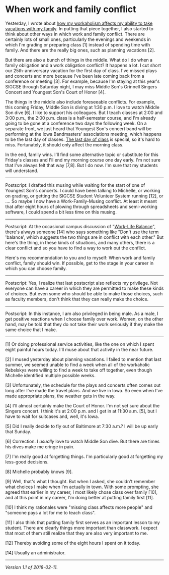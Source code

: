 When work and family conflict
=============================

Yesterday, I wrote about [how my workaholism affects my ability to take
vacations with my family](workaholic-2018-02-10).  In putting that piece
together, I also started to think about other ways in which work and
family conflict.  There are certainly lots of small ones, particularly
the evenings and weekends in which I'm grading or preparing class [1]
instead of spending time with family.  And there are the really big ones,
such as planning vacations [2].

But there are also a bunch of things in the middle.  What do I do when a
family obligation and a work obligation conflict?  It happens a lot.  I
cut short our 25th-anniversary vacation for the first day of class.  I've
missed plays and concerts and more because I've been late coming back
from a conference or meeting [3].  For example, because I'm staying at
this year's SIGCSE through Saturday night, I may miss Middle Son's 
Grinnell Singers Concert and Youngest Son's Court of Honor [4].

The things in the middle also include foreseeable conflicts.  For example,
this coming Friday, Middle Son is diving at 1:30 p.m.  I love to watch
Middle Son dive [6].  I like to support his colleagues.  But I teach classes
at 2:00 and 3:00 p.m., the 2:00 p.m. class is a half-semester course, and
I'm already going to be gone at a conference two days the following week.
On a separate front, we just heard that Youngest Son's concert band will
be performing at the Iowa Bandmasters' associations meeting, which happens
to be the last day of classes.  [The last day of class](last-day-of-class)
is special, so it's hard to miss.  Fortunately, it should only affect
the morning class.

In the end, family wins.  I'll find some alternative topic or substitute
for this Friday's classes and I'll end my morning course one day early.
I'm not sure that I've always felt that way [7,8].  But I do now.
I'm sure that my students will understand.

---

Postscript: I drafted this musing while waiting for the start of one
of Youngest Son's concerts.  I could have been talking to Michelle,
or working on grading, or getting the SIGCSE Student Volunteer System
running [12], or ....  So maybe I now have a Work-Family-Musing conflict.
At least it meant that after eight hours of plowing through spreadsheets
and semi-working software, I could spend a bit less time on this musing.

---

Postscript: At the occasional campus discussion of "[Work-Life
Balance](work-life-balance)", there's always someone [14] who says
something like "Don't use the term 'balance', which suggests the two
things are in conflict with each other."  But here's the thing, in
these kinds of situations, and many others, there is a clear conflict
and so you have to find a way to work out the conflict.

Here's my recommendation to you and to myself: When work and family
conflict, family should win.  If possible, get to the stage in your
career in which you can choose family.

---

Postscript: Yes, I realize that last postscript also reflects my privilege.
Not everyone can have a career in which they are permitted to make these
kinds of choices.  But even some who should be able to make those choices,
such as faculty members, don't think that they can really make the choice.

---

Postscript: In this instance, I am also privileged in being male.  As a
male, I get positive reactions when I choose family over work.  Women,
on the other hand, may be told that they do not take their work seriously
if they make the same choice that I make.

---

[1] Or doing professional service activities, like the one on which I spent
eight painful hours today.  I'll muse about that activity in the near future.

[2] I mused yesterday about planning vacations.  I failed to mention
that last summer, we seemed unable to find a week when all of the
workaholic Rebelskys were willing to find a week to take off together,
even though Michelle identified multiple possible weeks.

[3] Unfortunately, the schedule for the plays and concerts often comes out
long after I've made the travel plans.  And we live in Iowa.  So even when
I've made appropriate plans, the weather gets in the way.

[4] I'll almost certainly make the Court of Honor.  I'm not yet sure
about the Singers concert.  I think it's at 2:00 p.m. and I get in at
11:30 a.m. [5], but I have to wait for suitcases and, well, it's Iowa.

[5] Did I really decide to fly out of Baltimore at 7:30 a.m.?  I will be
up early that Sunday.

[6] Correction.  I *usually* love to watch Middle Son dive.  But there
are times his dives make me cringe in pain.

[7] I'm really good at forgetting things.  I'm particularly good at 
forgetting my less-good decisions.

[8] Michelle probably knows [9].

[9] Well, that's what I thought.  But when I asked, she couldn't remember
what choices I make when I'm actually in town.  With some prompting, she
agreed that earlier in my career, I most likely chose class over family
[10], and at this point in my career, I'm doing better at putting family
first [11].

[10] I think my rationales were "missing class affects more people" and
"someone pays a lot for me to teach class".

[11] I also think that putting family first serves as an important lesson
to my student.  There are clearly things more important than classwork.
I expect that most of them still realize that they are also very important
to me.

[12] Thereby avoiding some of the eight hours I spent on it today.

[14] Usually an administrator.

---

*Version 1.1 of 2018-02-11.*

